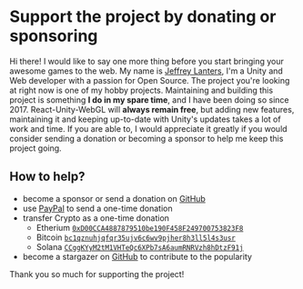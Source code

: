 # Support the project by donating or sponsoring

Hi there! I would like to say one more thing before you start bringing your awesome games to the web. My name is [Jeffrey Lanters](https://twitter.com/jeffreylanters), I'm a Unity and Web developer with a passion for Open Source. The project you're looking at right now is one of my hobby projects. Maintaining and building this project is something **I do in my spare time**, and I have been doing so since 2017. React-Unity-WebGL will **always remain free**, but adding new features, maintaining it and keeping up-to-date with Unity's updates takes a lot of work and time. If you are able to, I would appreciate it greatly if you would consider sending a donation or becoming a sponsor to help me keep this project going.

## How to help?

- become a sponsor or send a donation on [GitHub](https://github.com/sponsors/jeffreylanters)
- use [PayPal](https://paypal.me/jeffreylanters) to send a one-time donation
- transfer Crypto as a one-time donation
  - Etherium [`0xD00CCA4887879510be190F458F249700753823F8`](https://etherscan.io/address/0xD00CCA4887879510be190F458F249700753823F8)
  - Bitcoin [`bc1qznuhjqfqr35ujv6c6wv9pjher8h3ll5l4s3usr`](https://blockchain.info/address/bc1qznuhjqfqr35ujv6c6wv9pjher8h3ll5l4s3usr)
  - Solana [`CCggKYyM2tM1VHTeQc6XPb7sA6aumRNRVzh8hDtzF91j`](https://solana.com/address/CCggKYyM2tM1VHTeQc6XPb7sA6aumRNRVzh8hDtzF91j)
- become a stargazer on [GitHub](https://github.com/jeffreylanters/react-unity-webgl/stargazers) to contribute to the popularity

Thank you so much for supporting the project!
